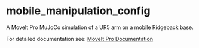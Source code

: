 # mobile_manipulation_config

A MoveIt Pro MuJoCo simulation of a UR5 arm on a mobile Ridgeback base.

For detailed documentation see: [MoveIt Pro Documentation](https://docs.picknik.ai/)
